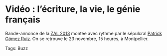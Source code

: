 # Vidéo : l&#8217;écriture, la vie, le génie français

Bande-annonce de la [ZAL 2013](http://revuesqueeze.com/actualites/zone-dautonomie-litteraire-2013/) montée avec rythme par le sépulcral [Patrick Gómez Ruiz](https://www.facebook.com/lapinchien). On se retrouve le 23 novembre, 15 heures, à Montpellier.<span id="more-33646"></span>

Tags: Buzz